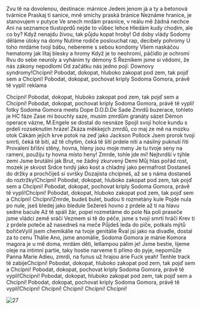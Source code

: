 Zvu tě na dovolenou, destinace: márnice
Jedem jenom já a ty a betonová tvárnice
Praskaj ti sanice, mně smíchy praská bránice
Neznáme hranice, je stanovujem v putyce
Ve snech mrdám prasnice, v reálu mě žádná nechce
Ani na seznamce tlustoprdů nejde to vůbec lehce
Hledám kudy chodim, ale co by?
Když nenajdu živou, tak půjdu kopat hroby!
Od doby vlády Sodomy děláme útoky na domy
Nutíme rodiče poslouchat rap, decibely pohromy
U toho mrdáme tvojí bábu, nebereme s sebou kondomy
Všem naskáčou hematomy jak lítaj blesky a hromy
Když je to neohromí, páčidlo je ochromí
Rvu do sebe neuroly a vyhánim ty démony
S Řezníkem jsme si vědomi, že nás zákony nepodlomí
Od začátku nás jedno pojí: Downovy syndromy!Chcípni!
Pobodat, dokopat, hluboko zakopat
pod zem, tak pojď sem a
Chcípni!
Pobodat, dokopat, pochovat kriply
Sodoma Gomora, právě tě vypli!
reklama

Chcípni!
Pobodat, dokopat, hluboko zakopat
pod zem, tak pojď sem a
Chcípni!
Pobodat, dokopat, pochovat kriply
Sodoma Gomora, právě tě vypli!
fotky
Sodoma Gomora meets Dope D.O.D.De Sade Zmrdů buzerace, tohleto je HC fáze
Zase mi bouchly saze, musim zmrdům granáty sázet
Démon operace vázne, M.Engele se dostal do nesnáze
Spojil svojí holce kundu s prdelí rozseknutím hráze!
Zkáza měkkejch zmrdů, co maj ze mě na mozku otok
Cákám jejich krve potok na zeď jako Jackson Pollock
Jsem prorok tvojí smrti, čeká tě bití, až tě chytim,
čeká tě šití prdele nití a násilný puknutí řiti
Provalení břišní stěny, hovna, hleny jsou moje meny
Je tu tvoje seny na rameni, použiju ty hovna místo heny!
Zmrde, tohle jde mi! Nejtvrdší v týhle zemi
Jsme brutální jak Brut, ne žádný zkurvený Demi
Můj hlas pořád rost, mozek je skvost
Srdce tvrdý jako kost a chladný jako permafrost
Dostaneš do držky a prochčiješ si svršky
Dozajista chcípneš, až se s náma dostaneš do roztržky!Chcípni!
Pobodat, dokopat, hluboko zakopat
pod zem, tak pojď sem a
Chcípni!
Pobodat, dokopat, pochovat kriply
Sodoma Gomora, právě tě vypli!Chcípni!
Pobodat, dokopat, hluboko zakopat
pod zem, tak pojď sem a
Chcípni!
Chcípni!Zmrde, budeš bulet, budou ti rozmetány kule
Pojde nula po nule, jseš bledej jako bledule
Sežereš hovno z prdele až ti na hlavu sedne bacule
Až tě spálí žár, popel rozmetáme do pole
Na poli praseče jsme vládci země sráči
Vezmem si tě do péče, jsme s tvojí smrtí hráči
Krev ti z prdele poteče až nasedneš na meče
Půjdeš leda do piče, potkals mýtů bořičeVylil jsem chemikálie na tvoje genitálie
Řval jsi jako na divadle, dostal za to cenu Thálie
Ano, jsme anomálie, Sodoma Gomora je mánie
Komora magora je u mě doma, mrdám děti, letlampou pálim je!
Jsme bestie, lijeme oleje na intimní partie, taky hostie
narveme ti přímo do pyje, nepomůže Panna Marie
Adieu, zmrdi, na funus už hrajou árie
Fuck yeah! Tenhle track tě zabijeChcípni!
Pobodat, dokopat, hluboko zakopat
pod zem, tak pojď sem a
Chcípni!
Pobodat, dokopat, pochovat kriply
Sodoma Gomora, právě tě vypli!Chcípni!
Pobodat, dokopat, hluboko zakopat
pod zem, tak pojď sem a
Chcípni!
Pobodat, dokopat, pochovat kriply
Sodoma Gomora, právě tě vypli!Chcípni!
Chcípni!
Chcípni!
Chcípni!
Chcípni!

![27](https://user-images.githubusercontent.com/90242762/212367235-6faaf6ca-908d-4983-aaf4-c137caf8cac9.png)

